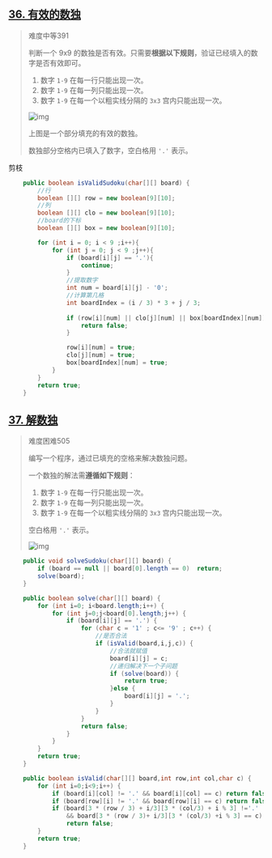 ## [36. 有效的数独](https://leetcode-cn.com/problems/valid-sudoku/)

> 难度中等391
>
> 判断一个 9x9 的数独是否有效。只需要**根据以下规则**，验证已经填入的数字是否有效即可。
>
> 1. 数字 `1-9` 在每一行只能出现一次。
> 2. 数字 `1-9` 在每一列只能出现一次。
> 3. 数字 `1-9` 在每一个以粗实线分隔的 `3x3` 宫内只能出现一次。
>
> ![img](e:\pic\250px-Sudoku-by-L2G-20050714.svg-1597373844634.png)
>
> 上图是一个部分填充的有效的数独。
>
> 数独部分空格内已填入了数字，空白格用 `'.'` 表示。

剪枝

```java
	public boolean isValidSudoku(char[][] board) {
        //行
        boolean [][] row = new boolean[9][10];
        //列
        boolean [][] clo = new boolean[9][10];
        //board的下标
        boolean [][] box = new boolean[9][10];

        for (int i = 0; i < 9 ;i++){
            for (int j = 0; j < 9 ;j++){
                if (board[i][j] == '.'){
                    continue;
                }
                //提取数字
                int num = board[i][j] - '0';
                //计算第几格
                int boardIndex = (i / 3) * 3 + j / 3;
                
                if (row[i][num] || clo[j][num] || box[boardIndex][num]) {
                    return false;
                }

                row[i][num] = true;
                clo[j][num] = true;
                box[boardIndex][num] = true;
            }
        }
        return true;
    }
```



## [37. 解数独](https://leetcode-cn.com/problems/sudoku-solver/)

> 难度困难505
>
> 编写一个程序，通过已填充的空格来解决数独问题。
>
> 一个数独的解法需**遵循如下规则**：
>
> 1. 数字 `1-9` 在每一行只能出现一次。
> 2. 数字 `1-9` 在每一列只能出现一次。
> 3. 数字 `1-9` 在每一个以粗实线分隔的 `3x3` 宫内只能出现一次。
>
> 空白格用 `'.'` 表示。
>
> ![img](e:\pic\250px-Sudoku-by-L2G-20050714.svg-1598168177615.png)



```java
	public void solveSudoku(char[][] board) {
        if (board == null || board[0].length == 0)  return;
        solve(board);
    }

    public boolean solve(char[][] board) {
        for (int i=0; i<board.length;i++) {
            for (int j=0;j<board[0].length;j++) {
                if (board[i][j] == '.') {
                    for (char c = '1' ; c<= '9' ; c++) {
                        //是否合法
                        if (isValid(board,i,j,c)) {
                            //合法就赋值
                            board[i][j] = c;
                            //递归解决下一个子问题
                            if (solve(board)) {
                                return true;
                            }else {
                                board[i][j] = '.';
                            }
                        }
                    }
                    return false;
                }
            }
        }
        return true;
    }

    public boolean isValid(char[][] board,int row,int col,char c) {
        for (int i=0;i<9;i++) {
            if (board[i][col] != '.' && board[i][col] == c) return false;
            if (board[row][i] != '.' && board[row][i] == c) return false;
            if (board[3 * (row / 3) + i/3][3 * (col/3) + i % 3] !='.'
                && board[3 * (row / 3)+ i/3][3 * (col/3) +i % 3] == c) 
                return false;
        }
        return true;
    }
```

